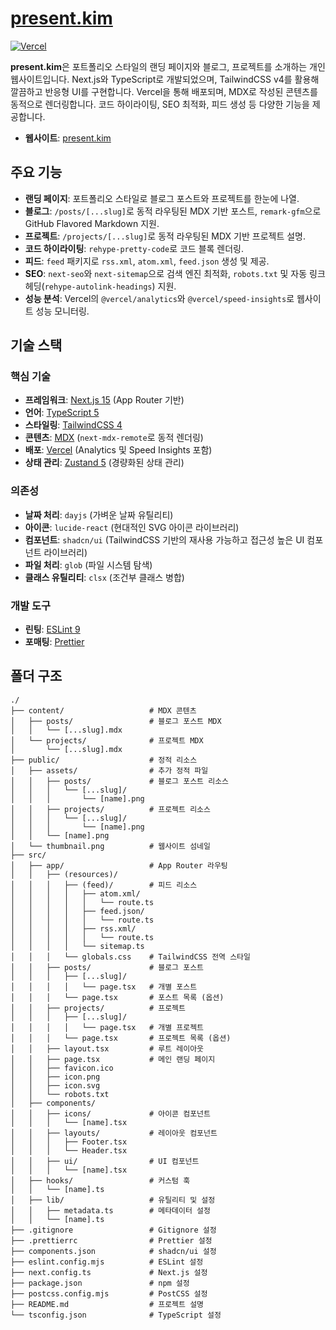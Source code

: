 # [present.kim](https://present.kim)

[![Vercel](https://vercelbadge.vercel.app/api/PresentKim/present.kim)](https://present.kim)

**present.kim**은 포트폴리오 스타일의 랜딩 페이지와 블로그, 프로젝트를 소개하는 개인 웹사이트입니다.
Next.js와 TypeScript로 개발되었으며, TailwindCSS v4를 활용해 깔끔하고 반응형 UI를 구현합니다.
Vercel을 통해 배포되며, MDX로 작성된 콘텐츠를 동적으로 렌더링합니다.
코드 하이라이팅, SEO 최적화, 피드 생성 등 다양한 기능을 제공합니다.

- **웹사이트**: [present.kim](https://present.kim)

## 주요 기능

- **랜딩 페이지**: 포트폴리오 스타일로 블로그 포스트와 프로젝트를 한눈에 나열.
- **블로그**: `/posts/[...slug]`로 동적 라우팅된 MDX 기반 포스트, `remark-gfm`으로 GitHub Flavored Markdown 지원.
- **프로젝트**: `/projects/[...slug]`로 동적 라우팅된 MDX 기반 프로젝트 설명.
- **코드 하이라이팅**: `rehype-pretty-code`로 코드 블록 렌더링.
- **피드**: `feed` 패키지로 `rss.xml`, `atom.xml`, `feed.json` 생성 및 제공.
- **SEO**: `next-seo`와 `next-sitemap`으로 검색 엔진 최적화, `robots.txt` 및 자동 링크 헤딩(`rehype-autolink-headings`) 지원.
- **성능 분석**: Vercel의 `@vercel/analytics`와 `@vercel/speed-insights`로 웹사이트 성능 모니터링.

## 기술 스택

### 핵심 기술

- **프레임워크**: [Next.js 15](https://nextjs.org/) (App Router 기반)
- **언어**: [TypeScript 5](https://www.typescriptlang.org/)
- **스타일링**: [TailwindCSS 4](https://tailwindcss.com/)
- **콘텐츠**: [MDX](https://mdxjs.com/) (`next-mdx-remote`로 동적 렌더링)
- **배포**: [Vercel](https://vercel.com/) (Analytics 및 Speed Insights 포함)
- **상태 관리**: [Zustand 5](https://zustand-demo.pmnd.rs/) (경량화된 상태 관리)

### 의존성

- **날짜 처리**: `dayjs` (가벼운 날짜 유틸리티)
- **아이콘**: `lucide-react` (현대적인 SVG 아이콘 라이브러리)
- **컴포넌트**: `shadcn/ui` (TailwindCSS 기반의 재사용 가능하고 접근성 높은 UI 컴포넌트 라이브러리)
- **파일 처리**: `glob` (파일 시스템 탐색)
- **클래스 유틸리티**: `clsx` (조건부 클래스 병합)

### 개발 도구

- **린팅**: [ESLint 9](https://eslint.org/)
- **포매팅**: [Prettier](https://prettier.io/)

## 폴더 구조

```
./
├── content/                   # MDX 콘텐츠
│   ├── posts/                 # 블로그 포스트 MDX
│   │   └── [...slug].mdx
│   └── projects/              # 프로젝트 MDX
│       └── [...slug].mdx
├── public/                    # 정적 리소스
│   ├── assets/                # 추가 정적 파일
│   │   ├── posts/             # 블로그 포스트 리소스
│   │   │   └── [...slug]/
│   │   │       └── [name].png
│   │   ├── projects/          # 프로젝트 리소스
│   │   │   └── [...slug]/
│   │   │       └── [name].png
│   │   └── [name].png
│   └── thumbnail.png          # 웹사이트 섬네일
├── src/
│   ├── app/                   # App Router 라우팅
│   │   ├── (resources)/
│   │   │   ├── (feed)/        # 피드 리소스
│   │   │   │   ├── atom.xml/
│   │   │   │   │   └── route.ts
│   │   │   │   ├── feed.json/
│   │   │   │   │   └── route.ts
│   │   │   │   ├── rss.xml/
│   │   │   │   │   └── route.ts
│   │   │   │   └── sitemap.ts
│   │   │   └── globals.css    # TailwindCSS 전역 스타일
│   │   ├── posts/             # 블로그 포스트
│   │   │   ├── [...slug]/
│   │   │   │   └── page.tsx   # 개별 포스트
│   │   │   └── page.tsx       # 포스트 목록 (옵션)
│   │   ├── projects/          # 프로젝트
│   │   │   ├── [...slug]/
│   │   │   │   └── page.tsx   # 개별 프로젝트
│   │   │   └── page.tsx       # 프로젝트 목록 (옵션)
│   │   ├── layout.tsx         # 루트 레이아웃
│   │   ├── page.tsx           # 메인 랜딩 페이지
│   │   ├── favicon.ico
│   │   ├── icon.png
│   │   ├── icon.svg
│   │   └── robots.txt
│   ├── components/
│   │   ├── icons/             # 아이콘 컴포넌트
│   │   │   └── [name].tsx
│   │   ├── layouts/           # 레이아웃 컴포넌트
│   │   │   ├── Footer.tsx
│   │   │   └── Header.tsx
│   │   ├── ui/                # UI 컴포넌트
│   │   │   └── [name].tsx
│   ├── hooks/                 # 커스텀 훅
│   │   └── [name].ts
│   ├── lib/                   # 유틸리티 및 설정
│   │   ├── metadata.ts        # 메타데이터 설정
│   │   └── [name].ts
├── .gitignore                 # Gitignore 설정
├── .prettierrc                # Prettier 설정
├── components.json            # shadcn/ui 설정
├── eslint.config.mjs          # ESLint 설정
├── next.config.ts             # Next.js 설정
├── package.json               # npm 설정
├── postcss.config.mjs         # PostCSS 설정
├── README.md                  # 프로젝트 설명
└── tsconfig.json              # TypeScript 설정
```
